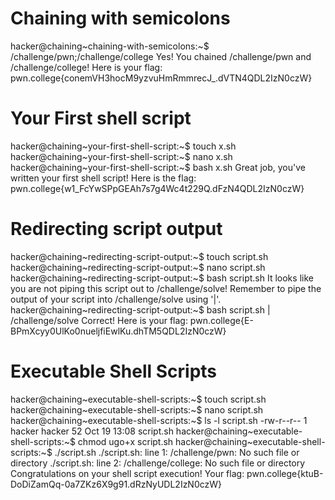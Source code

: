 #  Chaining with semicolons

hacker@chaining~chaining-with-semicolons:~$ /challenge/pwn;/challenge/college
Yes! You chained /challenge/pwn and /challenge/college! Here is your flag:
pwn.college{conemVH3hocM9yzvuHmRmmrecJ_.dVTN4QDL2IzN0czW}

# Your First shell script

hacker@chaining~your-first-shell-script:~$ touch x.sh
hacker@chaining~your-first-shell-script:~$ nano x.sh
hacker@chaining~your-first-shell-script:~$ bash x.sh
Great job, you've written your first shell script! Here is the flag:
pwn.college{w1_FcYwSPpGEAh7s7g4Wc4t229Q.dFzN4QDL2IzN0czW}

# Redirecting script output

hacker@chaining~redirecting-script-output:~$ touch script.sh
hacker@chaining~redirecting-script-output:~$ nano script.sh
hacker@chaining~redirecting-script-output:~$ bash script.sh
It looks like you are not piping this script out to /challenge/solve! Remember
to pipe the output of your script into /challenge/solve using '|'.
hacker@chaining~redirecting-script-output:~$ bash script.sh | /challenge/solve
Correct! Here is your flag:
pwn.college{E-BPmXcyy0UlKo0nueljfiEwlKu.dhTM5QDL2IzN0czW}

# Executable Shell Scripts

hacker@chaining~executable-shell-scripts:~$ touch script.sh
hacker@chaining~executable-shell-scripts:~$ nano script.sh
hacker@chaining~executable-shell-scripts:~$ ls -l script.sh
-rw-r--r-- 1 hacker hacker 52 Oct 19 13:08 script.sh
hacker@chaining~executable-shell-scripts:~$ chmod ugo+x script.sh
hacker@chaining~executable-shell-scripts:~$ ./script.sh
./script.sh: line 1: /challenge/pwn: No such file or directory
./script.sh: line 2: /challenge/college: No such file or directory
Congratulations on your shell script execution! Your flag:
pwn.college{ktuB-DoDiZamQq-0a7ZKz6X9g91.dRzNyUDL2IzN0czW}
